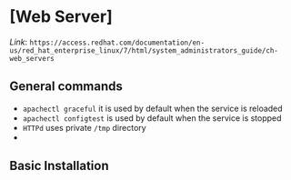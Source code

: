 # [Web Server]

*Link*: `https://access.redhat.com/documentation/en-us/red_hat_enterprise_linux/7/html/system_administrators_guide/ch-web_servers`

## General commands
- `apachectl graceful` it is used by default when the service is reloaded
- `apachectl configtest` is used by default when the service is stopped
- `HTTPd` uses private `/tmp` directory
-
## Basic Installation 
